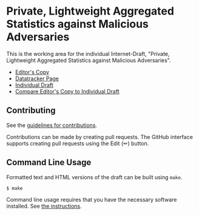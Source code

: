 # Private, Lightweight Aggregated Statistics against Malicious Adversaries

This is the working area for the individual Internet-Draft, "Private, Lightweight Aggregated Statistics against Malicious Adversaries".

* [Editor's Copy](https://jimouris.github.io/draft-irtf-mouris-plasma/#go.draft-irtf-mouris-plasma.html)
* [Datatracker Page](https://datatracker.ietf.org/doc/draft-irtf-mouris-plasma)
* [Individual Draft](https://datatracker.ietf.org/doc/html/draft-irtf-mouris-plasma)
* [Compare Editor's Copy to Individual Draft](https://jimouris.github.io/draft-irtf-mouris-plasma/#go.draft-irtf-mouris-plasma.diff)


## Contributing

See the
[guidelines for contributions](https://github.com/jimouris/draft-irtf-mouris-plasma/blob//CONTRIBUTING.md).

Contributions can be made by creating pull requests.
The GitHub interface supports creating pull requests using the Edit (✏) button.


## Command Line Usage

Formatted text and HTML versions of the draft can be built using `make`.

```sh
$ make
```

Command line usage requires that you have the necessary software installed.  See
[the instructions](https://github.com/martinthomson/i-d-template/blob/main/doc/SETUP.md).

